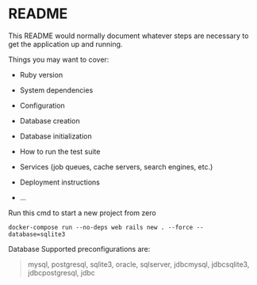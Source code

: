 # README

This README would normally document whatever steps are necessary to get the
application up and running.

Things you may want to cover:

* Ruby version

* System dependencies

* Configuration

* Database creation

* Database initialization

* How to run the test suite

* Services (job queues, cache servers, search engines, etc.)

* Deployment instructions

* ...

Run this cmd to start a new project from zero
```
docker-compose run --no-deps web rails new . --force --database=sqlite3
```

 Database Supported preconfigurations are:
> mysql, postgresql, sqlite3, oracle, sqlserver, jdbcmysql, jdbcsqlite3, jdbcpostgresql, jdbc
